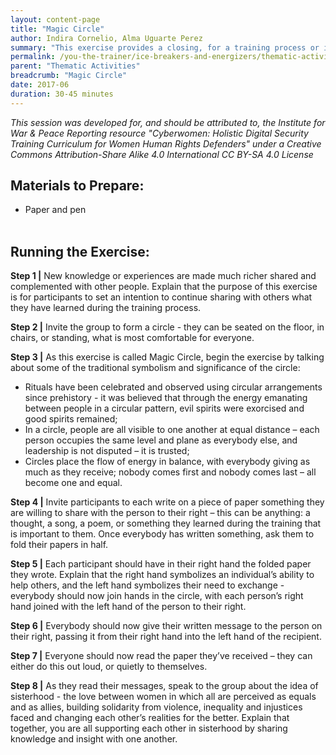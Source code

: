 ```yaml
---
layout: content-page
title: "Magic Circle"
author: Indira Cornelio, Alma Uguarte Perez
summary: "This exercise provides a closing, for a training process or individual session, in which participants set an intention to continue sharing with others what they have learned."
permalink: /you-the-trainer/ice-breakers-and-energizers/thematic-activities/magic-circle/
parent: "Thematic Activities"
breadcrumb: "Magic Circle"
date: 2017-06
duration: 30-45 minutes
---
```

*This session was developed for, and should be attributed to, the Institute for War & Peace Reporting resource "Cyberwomen: Holistic Digital Security Training Curriculum for Women Human Rights Defenders" under a Creative Commons Attribution-Share Alike 4.0 International CC BY-SA 4.0 License*

## Materials to Prepare: 
- Paper and pen
<br><br>

## Running the Exercise:
**Step 1 |** New knowledge or experiences are made much richer shared and complemented with other people. Explain that the purpose of this exercise is for participants to set an intention to continue sharing with others what they have learned during the training process.

**Step 2 |** Invite the group to form a circle - they can be seated on the floor, in chairs, or standing, what is most comfortable for everyone.

**Step 3 |** As this exercise is called Magic Circle, begin the exercise by talking about some of the traditional symbolism and significance of the circle:
- Rituals have been celebrated and observed using circular arrangements since prehistory - it was believed that through the energy emanating between people in a circular pattern, evil spirits were exorcised and good spirits remained;
- In a circle, people are all visible to one another at equal distance – each person occupies the same level and plane as everybody else, and leadership is not disputed – it is trusted;
- Circles place the flow of energy in balance, with everybody giving as much as they receive; nobody comes first and nobody comes last – all become one and equal.

**Step 4 |** Invite participants to each write on a piece of paper something they are willing to share with the person to their right – this can be anything: a thought, a song, a poem, or something they learned during the training that is important to them. Once everybody has written something, ask them to fold their papers in half.

**Step 5 |** Each participant should have in their right hand the folded paper they wrote. Explain that the right hand symbolizes an individual’s ability to help others, and the left hand symbolizes their need to exchange - everybody should now join hands in the circle, with each person’s right hand joined with the left hand of the person to their right.

**Step 6 |** Everybody should now give their written message to the person on their right, passing it from their right hand into the left hand of the recipient.

**Step 7 |** Everyone should now read the paper they’ve received – they can either do this out loud, or quietly to themselves.

**Step 8 |** As they read their messages, speak to the group about the idea of sisterhood - the love between women in which all are perceived as equals and as allies, building solidarity from violence, inequality and injustices faced and changing each other’s realities for the better. Explain that together, you are all supporting each other in sisterhood by sharing knowledge and insight with one another.

